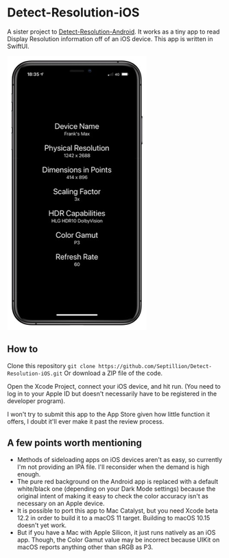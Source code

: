 # Detect-Resolution-iOS

A sister project to [Detect-Resolution-Android](https://github.com/Septillion/Detect-Resolution-Android). It works as a tiny app to read Display Resolution information off of an iOS device. This app is written in SwiftUI.

![img](https://raw.githubusercontent.com/Septillion/Detect-Resolution-iOS/main/1BCE525B-0823-4F6A-BC2C-BC4F198BE0D2.jpeg)

## How to

Clone this repository `git clone https://github.com/Septillion/Detect-Resolution-iOS.git` Or download a ZIP file of the code.

Open the Xcode Project, connect your iOS device, and hit run. (You need to log in to your Apple ID but doesn't necessarily have to be registered in the developer program).

I won't try to submit this app to the App Store given how little function it offers, I doubt it'll ever make it past the review process.

## A few points worth mentioning
- Methods of sideloading apps on iOS devices aren't as easy, so currently I'm not providing an IPA file. I'll reconsider when the demand is high enough.
- The pure red background on the Android app is replaced with a default white/black one (depending on your Dark Mode settings) because the original intent of making it easy to check the color accuracy isn't as necessary on an Apple device.
- It is possible to port this app to Mac Catalyst, but you need Xcode beta 12.2 in order to build it to a macOS 11 target. Building to macOS 10.15 doesn't yet work.
- But if you have a Mac with Apple Silicon, it just runs natively as an iOS app. Though, the Color Gamut value may be incorrect because UIKit on macOS reports anything other than sRGB as P3.
